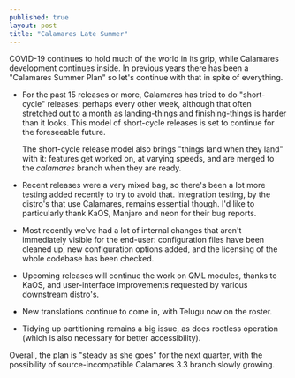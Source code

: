 ```yaml
---
published: true
layout: post
title: "Calamares Late Summer"
---
```



COVID-19 continues to hold much of the world in its grip,
while Calamares development continues inside. In previous
years there has been a "Calamares Summer Plan" so let's continue
with that in spite of everything.



- For the past 15 releases or more, Calamares has tried to
  do "short-cycle" releases: perhaps every other week,
  although that often stretched out to a month as
  landing-things and finishing-things is harder than it looks.
  This model of short-cycle releases is set to continue
  for the foreseeable future.
  
  The short-cycle release model also brings "things land when they land"
  with it: features get worked on, at varying speeds,
  and are merged to the *calamares* branch when they are ready.
- Recent releases were a very mixed bag, so there's been a lot
  more testing added recently to try to avoid that. Integration
  testing, by the distro's that use Calamares, remains essential though.
  I'd like to particularly thank KaOS, Manjaro and neon for their
  bug reports.
- Most recently we've had a lot of internal changes that aren't
  immediately visible for the end-user: configuration files
  have been cleaned up, new configuration options added, and 
  the licensing of the whole codebase has been checked.
- Upcoming releases will continue the work on QML modules, thanks
  to KaOS, and user-interface improvements requested by various
  downstream distro's.
- New translations continue to come in, with Telugu now on the roster.
- Tidying up partitioning remains a big issue, as does rootless operation
  (which is also necessary for better accessibility).
  
Overall, the plan is "steady as she goes" for the next quarter,
with the possibility of source-incompatible Calamares 3.3 branch
slowly growing.

